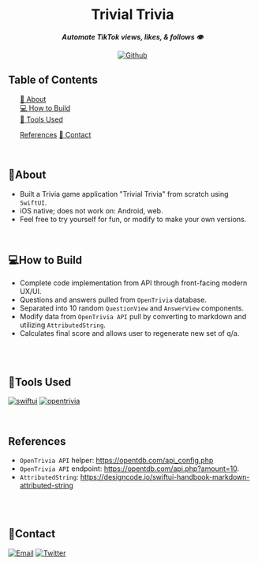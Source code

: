 <div align="center">
    <h1 align="center">
        Trivial Trivia
    </h1>
    <p align="center"> 
        <i><b>Automate TikTok views, likes, & follows 👁️</b></i>
    </p>

[![Github][github]][github-url]

  </div>

## Table of Contents

  <ol>
    <a href="#about">📝 About</a><br/>
    <a href="#how-to-build">💻 How to Build</a><br/>
    <a href="#tools-used">🔧 Tools Used</a>
        <ul>
        </ul>
    <a href="#references">References</a>
    <a href="#contact">👤 Contact</a>
  </ol>

<br/>

## 📝About

- Built a Trivia game application "Trivial Trivia" from scratch using `SwiftUI`.
- iOS native; does not work on: Android, web.
- Feel free to try yourself for fun, or modify to make your own versions.


<br/>

## 💻How to Build

- Complete code implementation from API through front-facing modern UX/UI.
- Questions and answers pulled from `OpenTrivia` database.
- Separated into 10 random `QuestionView` and `AnswerView` components.
- Modify data from `OpenTrivia API`  pull by converting to markdown and utilizing `AttributedString`.
- Calculates final score and allows user to regenerate new set of q/a.


<br/>
<br/>



## 🔧Tools Used

[![swiftui][swiftui]][swiftui-url]
[![opentrivia][opentrivia]][opentrivia-url]


<br/>

## References
- `OpenTrivia API` helper: https://opentdb.com/api_config.php
- `OpenTrivia API` endpoint: https://opentdb.com/api.php?amount=10.
- `AttributedString`: https://designcode.io/swiftui-handbook-markdown-attributed-string
<br/>
<br/>

## 👤Contact

[![Email][email]][email-url]
[![Twitter][twitter]][twitter-url]

<!-- MARKDOWN LINKS & IMAGES -->
<!-- https://www.markdownguide.org/basic-syntax/#reference-style-links -->

[opentrivia]: https://img.shields.io/badge/OpenTrivia_API-FF5722?style=for-the-badge&logo=trivia&logoColor=white&color=magenta
[opentrivia-url]: https://opentdb.com/api_config.php
[swiftui]: https://img.shields.io/badge/SwiftUI-FA7343?style=for-the-badge&logo=swift&logoColor=white
[swiftui-url]: https://developer.apple.com/xcode/swiftui/


[github]: https://img.shields.io/badge/💻Github-000000?style=for-the-badge
[github-url]: https://github.com/vdutts7/trivial-trivia/
[email]: https://img.shields.io/badge/me@vdutts7.com-FFCA28?style=for-the-badge&logo=Gmail&logoColor=00bbff&color=black
[email-url]: #
[twitter]: https://img.shields.io/badge/Twitter-FFCA28?style=for-the-badge&logo=Twitter&logoColor=00bbff&color=black
[twitter-url]: https://twitter.com/vdutts7/
